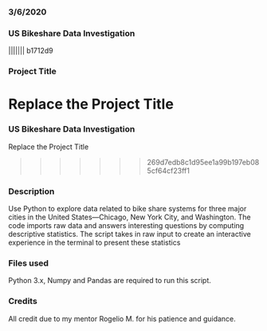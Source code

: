 ### 3/6/2020
### US Bikeshare Data Investigation
||||||| b1712d9
### Project Title
Replace the Project Title
=======
### US Bikeshare Data Investigation
Replace the Project Title
>>>>>>> 269d7edb8c1d95ee1a99b197eb085cf64cf23ff1

### Description
Use Python to explore data related to bike share systems for three major cities in the United States—Chicago, New York City, and Washington. The code imports raw data and answers interesting questions by computing descriptive statistics. The script takes in raw input to create an interactive experience in the terminal to present these statistics

### Files used
Python 3.x, Numpy and Pandas are required to run this script.

### Credits
All credit due to my mentor Rogelio M. for his patience and guidance.
